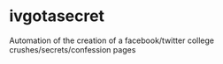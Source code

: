 # ivgotasecret
Automation of the creation of a facebook/twitter college crushes/secrets/confession pages
